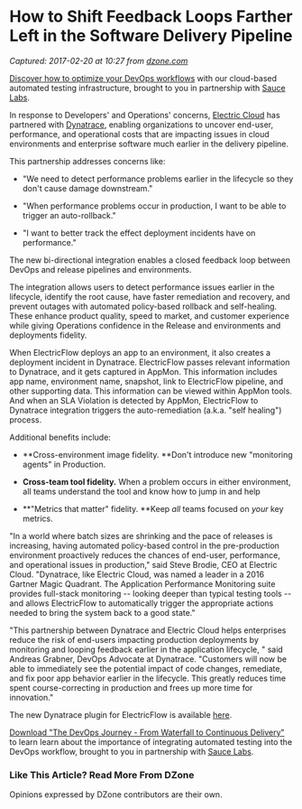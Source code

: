 # How to Shift Feedback Loops Farther Left in the Software Delivery Pipeline

_Captured: 2017-02-20 at 10:27 from [dzone.com](https://dzone.com/articles/how-to-shift-feedback-loops-farther-left-in-the-so?oid=twitter&utm_content=buffera451a&utm_medium=social&utm_source=twitter.com&utm_campaign=buffer)_

[Discover how to optimize your DevOps workflows](https://dzone.com/go?i=161129&u=http%3A%2F%2Finfo.saucelabs.com%2Fpaper-the-devops-journey.html%3Futm_campaign%3Ddevopsjourney%2Bwp%26utm_medium%3Dtextlink%26utm_source%3Ddzone-devops%26utm_content%3Darticle) with our cloud-based automated testing infrastructure, brought to you in partnership with [Sauce Labs](https://dzone.com/go?i=161129&u=http%3A%2F%2Finfo.saucelabs.com%2Fpaper-the-devops-journey.html%3Futm_campaign%3Ddevopsjourney%2Bwp%26utm_medium%3Dtextlink%26utm_source%3Ddzone-devops%26utm_content%3Darticle).

In response to Developers' and Operations' concerns, [Electric Cloud](http://www.electriccloud.com) has partnered with [Dynatrace](https://www.dynatrace.com/), enabling organizations to uncover end-user, performance, and operational costs that are impacting issues in cloud environments and enterprise software much earlier in the delivery pipeline.

This partnership addresses concerns like:

  * "We need to detect performance problems earlier in the lifecycle so they don't cause damage downstream."

  * "When performance problems occur in production, I want to be able to trigger an auto-rollback."

  * "I want to better track the effect deployment incidents have on performance."

The new bi-directional integration enables a closed feedback loop between DevOps and release pipelines and environments.

The integration allows users to detect performance issues earlier in the lifecycle, identify the root cause, have faster remediation and recovery, and prevent outages with automated policy-based rollback and self-healing. These enhance product quality, speed to market, and customer experience while giving Operations confidence in the Release and environments and deployments fidelity.

When ElectricFlow deploys an app to an environment, it also creates a deployment incident in Dynatrace. ElectricFlow passes relevant information to Dynatrace, and it gets captured in AppMon. This information includes app name, environment name, snapshot, link to ElectricFlow pipeline, and other supporting data. This information can be viewed within AppMon tools. And when an SLA Violation is detected by AppMon, ElectricFlow to Dynatrace integration triggers the auto-remediation (a.k.a. "self healing") process.

Additional benefits include:

  * **Cross-environment image fidelity. **Don't introduce new "monitoring agents" in Production.

  * **Cross-team tool fidelity.** When a problem occurs in either environment, all teams understand the tool and know how to jump in and help

  * **"Metrics that matter" fidelity. **Keep _all_ teams focused on _your_ key metrics.

"In a world where batch sizes are shrinking and the pace of releases is increasing, having automated policy-based control in the pre-production environment proactively reduces the chances of end-user, performance, and operational issues in production," said Steve Brodie, CEO at Electric Cloud. "Dynatrace, like Electric Cloud, was named a leader in a 2016 Gartner Magic Quadrant. The Application Performance Monitoring suite provides full-stack monitoring -- looking deeper than typical testing tools -- and allows ElectricFlow to automatically trigger the appropriate actions needed to bring the system back to a good state."

"This partnership between Dynatrace and Electric Cloud helps enterprises reduce the risk of end-users impacting production deployments by monitoring and looping feedback earlier in the application lifecycle, " said Andreas Grabner, DevOps Advocate at Dynatrace. "Customers will now be able to immediately see the potential impact of code changes, remediate, and fix poor app behavior earlier in the lifecycle. This greatly reduces time spent course-correcting in production and frees up more time for innovation."

The new Dynatrace plugin for ElectricFlow is available [here](http://electric-cloud.com/plugins/directory/p/dynatrace/).

[Download "The DevOps Journey - From Waterfall to Continuous Delivery"](https://dzone.com/go?i=161130&u=http%3A%2F%2Finfo.saucelabs.com%2Fpaper-the-devops-journey.html%3Futm_campaign%3Ddevopsjourney%2Bwp%26utm_medium%3Dtextlink%26utm_source%3Ddzone-devops%26utm_content%3Darticle) to learn learn about the importance of integrating automated testing into the DevOps workflow, brought to you in partnership with [Sauce Labs](https://dzone.com/go?i=161130&u=http%3A%2F%2Finfo.saucelabs.com%2Fpaper-the-devops-journey.html%3Futm_campaign%3Ddevopsjourney%2Bwp%26utm_medium%3Dtextlink%26utm_source%3Ddzone-devops%26utm_content%3Darticle).

### Like This Article? Read More From DZone

Opinions expressed by DZone contributors are their own.

